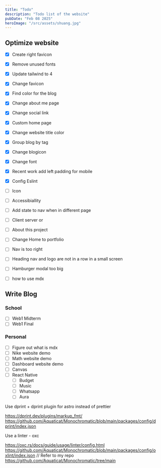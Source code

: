 ```yaml
---
title: "Todo"
description: "Todo list of the website"
pubDate: "Feb 08 2025"
heroImage: "/src/assets/shuang.jpg"
---
```


## Optimize website

- [x] Create right favicon
- [x] Remove unused fonts
- [x] Update tailwind to 4
- [x] Change favicon
- [x] Find color for the blog
- [x] Change about me page
- [x] Change social link
- [x] Custom home page
- [x] Change website title color
- [x] Group blog by tag
- [x] Change blogicon
- [x] Change font
- [x] Recent work add left padding for mobile
- [x] Config Eslint
- [ ] Icon
- [ ] Accessibiallity
- [ ] Add state to nav when in different page
- [ ] Client server or 
- [ ] About this project
- [ ] Change Home to portfolio
- [ ] Nav is too right
- [ ] Heading nav and logo are not in a row in a small screen
- [ ] Hamburger modal too big
- [ ] how to use mdx


## Write Blog

### School

- [ ] Web1 Midterm
- [ ] Web1 Final

### Personal

- [ ] Figure out what is mdx
- [ ] Nike website demo
- [ ] Math website demo
- [ ] Dashboard website demo
- [ ] Canvas
- [ ] React Native
  - [ ] Budget
  - [ ] Music
  - [ ] Whatsapp
  - [ ] Aura

Use dprint + dprint plugin for astro instead of prettier

https://dprint.dev/plugins/markup_fmt/
https://github.com/Aquaticat/Monochromatic/blob/main/packages/config/dprint/index.json

Use a linter - oxc

https://oxc.rs/docs/guide/usage/linter/config.html
https://github.com/Aquaticat/Monochromatic/blob/main/packages/config/oxlint/index.json
// Refer to my repo
https://github.com/Aquaticat/Monochromatic/tree/main
